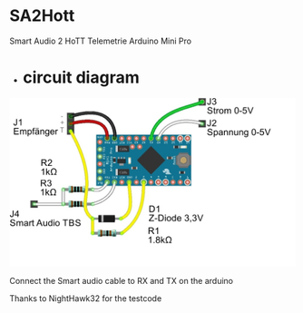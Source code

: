 # SA2Hott

Smart Audio 2 HoTT Telemetrie Arduino Mini Pro

* # circuit diagram
![](https://github.com/Ziege-One/SA2Hott/blob/master/Docu/SA2HoTT.jpg?raw=true)


Connect the Smart audio cable to RX and TX on the arduino


Thanks to NightHawk32 for the testcode

